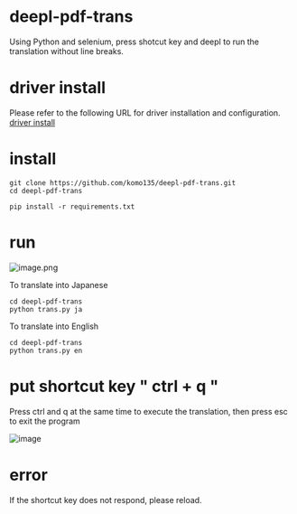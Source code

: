 # deepl-pdf-trans
Using Python and selenium, press shotcut key and deepl to run the translation without line breaks.

# driver install
Please refer to the following URL for driver installation and configuration.
[driver install](https://www.selenium.dev/ja/documentation/webdriver/getting_started/install_drivers/)

# install
```console
git clone https://github.com/komo135/deepl-pdf-trans.git
cd deepl-pdf-trans

pip install -r requirements.txt
```

# run
![image.png](https://qiita-image-store.s3.ap-northeast-1.amazonaws.com/0/130763/22e75471-a56d-641f-0335-52ab279bb08a.png)

To translate into Japanese
```console
cd deepl-pdf-trans
python trans.py ja
```
To translate into English
```console
cd deepl-pdf-trans
python trans.py en
```

# put shortcut key " ctrl + q "
Press ctrl and q at the same time to execute the translation, then press esc to exit the program

![image](https://user-images.githubusercontent.com/66017773/161294250-d3407770-b221-4680-bdc9-cf5cdcda981a.png)

# error
If the shortcut key does not respond, please reload.

